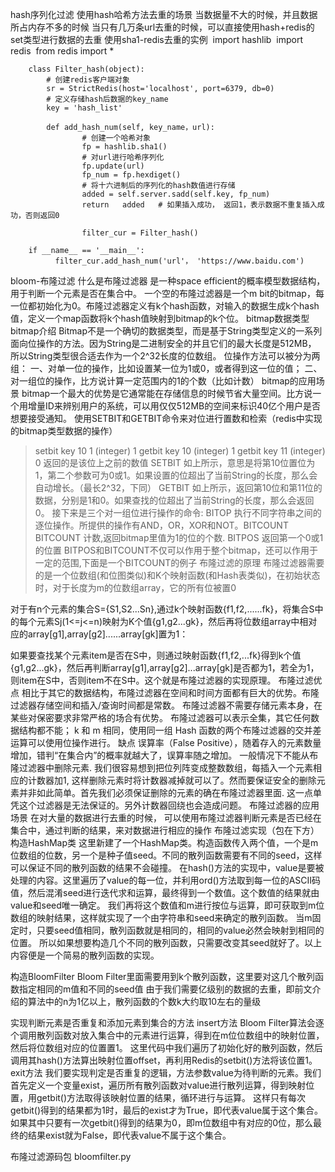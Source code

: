 hash序列化过滤
使用hash哈希方法去重的场景
当数据量不大的时候，并且数据所占内存不多的时候
当只有几万条url去重的时候，可以直接使用hash+redis的set类型进行数据的去重
使用sha1-redis去重的实例
​        import hashlib
​        import redis
​        from redis import *

        class Filter_hash(object):
            # 创建redis客户端对象
            sr = StrictRedis(host='localhost', port=6379, db=0)
            # 定义存储hash后数据的key_name     
            key = 'hash_list'        
    
            def add_hash_num(self, key_name，url):
                    # 创建一个哈希对象
                    fp = hashlib.sha1()
                    # 对url进行哈希序列化
                    fp.update(url)
                    fp_num = fp.hexdiget()
                    # 将十六进制后的序列化的hash数值进行存储
                    added = self.server.sadd(self.key, fp_num)
                    return   added   # 如果插入成功， 返回1，表示数据不重复插入成功，否则返回0
    
                    filter_cur = Filter_hash()
    
        if __name__ == '__main__':
              filter_cur.add_hash_num('url'， 'https://www.baidu.com')

bloom-布隆过滤
什么是布隆过滤器
是一种space efficient的概率模型数据结构，用于判断一个元素是否在集合中。
一个空的布隆过滤器是一个m bit的bitmap，每一位都初始化为0。布隆过滤器定义有k个hash函数，对输入的数据生成k个hash值，定义一个map函数将k个hash值映射到bitmap的k个位。
bitmap数据类型
bitmap介绍
Bitmap不是一个确切的数据类型，而是基于String类型定义的一系列面向位操作的方法。因为String是二进制安全的并且它们的最大长度是512MB， 所以String类型很合适去作为一个2^32长度的位数组。
位操作方法可以被分为两组：
一、对单一位的操作，比如设置某一位为1或0，或者得到这一位的值；
二、对一组位的操作，比方说计算一定范围内的1的个数（比如计数） 
bitmap的应用场景
bitmap一个最大的优势是它通常能在存储信息的时候节省大量空间。比方说一个用增量ID来辨别用户的系统，可以用仅仅512MB的空间来标识40亿个用户是否想要接受通知。
使用SETBIT和GETBIT命令来对位进行置数和检索（redis中实现的bitmap类型数据的操作）
> setbit key 10 1
> (integer) 1
> getbit key 10
> (integer) 1
> getbit key 11
> (integer) 0
> 返回的是该位上之前的数值
> SETBIT 如上所示，意思是将第10位置位为1，第二个参数可为0或1。如果设置的位超出了当前String的长度，那么会自动增长。（最长2^32，下同） 
> GETBIT 如上所示，返回第10位和第11位的数据，分别是1和0。如果查找的位超出了当前String的长度，那么会返回0。
> 接下来是三个对一组位进行操作的命令: 
> BITOP 执行不同字符串之间的逐位操作。所提供的操作有AND，OR，XOR和NOT。BITCOUNT 
> BITCOUNT 计数,返回bitmap里值为1的位的个数. 
> BITPOS 返回第一个0或1的位置 
> BITPOS和BITCOUNT不仅可以作用于整个bitmap，还可以作用于一定的范围,下面是一个BITCOUNT的例子
> 布隆过滤的原理
> 布隆过滤器需要的是一个位数组(和位图类似)和K个映射函数(和Hash表类似)，在初始状态时，对于长度为m的位数组array，它的所有位被置0　

对于有n个元素的集合S={S1,S2...Sn},通过k个映射函数{f1,f2,......fk}，将集合S中的每个元素Sj(1<=j<=n)映射为K个值{g1,g2...gk}，然后再将位数组array中相对应的array[g1],array[g2]......array[gk]置为1：　

如果要查找某个元素item是否在S中，则通过映射函数{f1,f2,...fk}得到k个值{g1,g2...gk}，然后再判断array[g1],array[g2]...array[gk]是否都为1，若全为1，则item在S中，否则item不在S中。这个就是布隆过滤器的实现原理。
布隆过滤优点
相比于其它的数据结构，布隆过滤器在空间和时间方面都有巨大的优势。布隆过滤器存储空间和插入/查询时间都是常数。
布隆过滤器不需要存储元素本身，在某些对保密要求非常严格的场合有优势。
布隆过滤器可以表示全集，其它任何数据结构都不能；
k 和 m 相同，使用同一组 Hash 函数的两个布隆过滤器的交并差运算可以使用位操作进行。
缺点
误算率（False Positive），随着存入的元素数量增加，错判“在集合内”的概率就越大了，误算率随之增加。
一般情况下不能从布隆过滤器中删除元素. 我们很容易想到把位列阵变成整数数组，每插入一个元素相应的计数器加1, 这样删除元素时将计数器减掉就可以了。然而要保证安全的删除元素并非如此简单。首先我们必须保证删除的元素的确在布隆过滤器里面. 这一点单凭这个过滤器是无法保证的。另外计数器回绕也会造成问题。
布隆过滤器的应用场景
在对大量的数据进行去重的时候， 可以使用布隆过滤器判断元素是否已经在集合中，通过判断的结果，来对数据进行相应的操作
布隆过滤实现（包在下方）
构造HashMap类
这里新建了一个HashMap类。构造函数传入两个值，一个是m位数组的位数，另一个是种子值seed。不同的散列函数需要有不同的seed，这样可以保证不同的散列函数的结果不会碰撞。
在hash()方法的实现中，value是要被处理的内容。这里遍历了value的每一位，并利用ord()方法取到每一位的ASCII码值，然后混淆seed进行迭代求和运算，最终得到一个数值。这个数值的结果就由value和seed唯一确定。
我们再将这个数值和m进行按位与运算，即可获取到m位数组的映射结果，这样就实现了一个由字符串和seed来确定的散列函数。
当m固定时，只要seed值相同，散列函数就是相同的，相同的value必然会映射到相同的位置。
所以如果想要构造几个不同的散列函数，只需要改变其seed就好了。以上内容便是一个简易的散列函数的实现。

构造BloomFilter
Bloom Filter里面需要用到k个散列函数，这里要对这几个散列函数指定相同的m值和不同的seed值
由于我们需要亿级别的数据的去重，即前文介绍的算法中的n为1亿以上，散列函数的个数k大约取10左右的量级

实现判断元素是否重复和添加元素到集合的方法
insert方法
Bloom Filter算法会逐个调用散列函数对放入集合中的元素进行运算，得到在m位位数组中的映射位置，然后将位数组对应的位置置1。
这里代码中我们遍历了初始化好的散列函数，然后调用其hash()方法算出映射位置offset，再利用Redis的setbit()方法将该位置1。
exit方法
我们要实现判定是否重复的逻辑，方法参数value为待判断的元素。我们首先定义一个变量exist，遍历所有散列函数对value进行散列运算，得到映射位置，用getbit()方法取得该映射位置的结果，循环进行与运算。
这样只有每次getbit()得到的结果都为1时，最后的exist才为True，即代表value属于这个集合。如果其中只要有一次getbit()得到的结果为0，即m位数组中有对应的0位，那么最终的结果exist就为False，即代表value不属于这个集合。

布隆过滤源码包
bloomfilter.py
​            